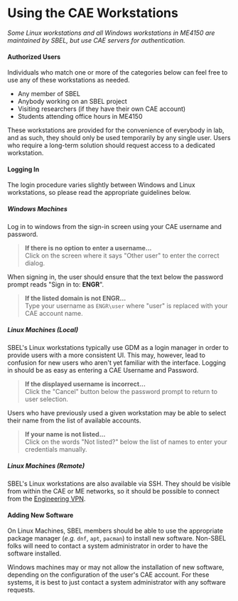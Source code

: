 # Using the CAE Workstations

_Some Linux workstations and all Windows workstations in ME4150 are maintained by SBEL, but use CAE servers for authentication._

#### Authorized Users
Individuals who match one or more of the categories below can feel free to use any of these workstations as needed.

- Any member of SBEL
- Anybody working on an SBEL project
- Visiting researchers (if they have their own CAE account)
- Students attending office hours in ME4150

These workstations are provided for the convenience of everybody in lab, and as such, they should only be used temporarily by any single user. Users who require a long-term solution should request access to a dedicated workstation.

#### Logging In

The login procedure varies slightly between Windows and Linux workstations, so please read the appropriate guidelines below.

##### Windows Machines
Log in to windows from the sign-in screen using your CAE username and password.

> **If there is no option to enter a username...** \
> Click on the screen where it says "Other user" to enter the correct dialog.

When signing in, the user should ensure that the text below the password prompt reads "Sign in to: **ENGR**".

> **If the listed domain is not ENGR...** \
> Type your username as `ENGR\user` where "user" is replaced with your CAE account name.

##### Linux Machines (Local)
SBEL's Linux workstations typically use GDM as a login manager in order to provide users with a more consistent UI. This may, however, lead to confusion for new users who aren't yet familiar with the interface. Logging in should be as easy as entering a CAE Username and Password.

> **If the displayed username is incorrect...** \
> Click the "Cancel" button below the password prompt to return to user selection.

Users who have previously used a given workstation may be able to select their name from the list of available accounts.

> **If your name is not listed...** \
> Click on the words "Not listed?" below the list of names to enter your credentials manually.

##### Linux Machines (Remote)
SBEL's Linux workstations are also available via SSH. They should be visible from within the CAE or ME networks, so it should be possible to connect from the [Engineering VPN](https://kb.wisc.edu/cae/84859).

#### Adding New Software
On Linux Machines, SBEL members should be able to use the appropriate package manager (_e.g._ `dnf`, `apt`, `pacman`) to install new software. Non-SBEL folks will need to contact a system administrator in order to have the software installed.

Windows machines may or may not allow the installation of new software, depending on the configuration of the user's CAE account. For these systems, it is best to just contact a system administrator with any software requests.
